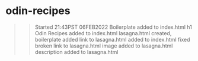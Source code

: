 # odin-recipes
>>Started 21:43PST 06FEB2022
Boilerplate added to index.html
h1 Odin Recipes added to index.html
lasagna.html created, boilerplate added
link to lasagna.html added to index.html
>fixed broken link to lasagna.html
image added to lasagna.html
description added to lasagna.html
